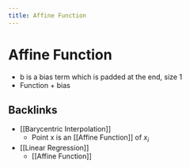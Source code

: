 ```yaml
---
title: Affine Function
---
```


# Affine Function
- b is a bias term which is padded at the end, size 1
- Function + bias




## Backlinks
* [[Barycentric Interpolation]]
	* Point x is an [[Affine Function]] of $x_i$ 
* [[Linear Regression]]
	* [[Affine Function]]

